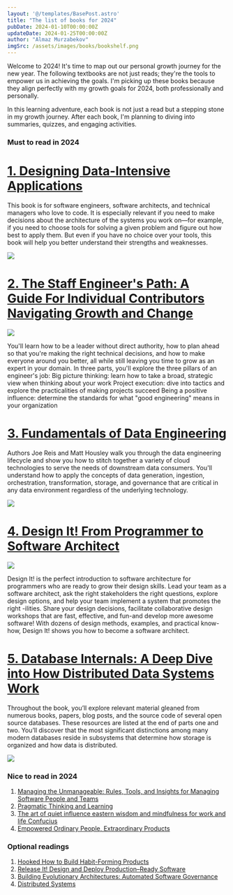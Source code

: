```yaml
---
layout: '@/templates/BasePost.astro'
title: "The list of books for 2024"
pubDate: 2024-01-10T00:00:00Z
updateDate: 2024-01-25T00:00:00Z
author: "Almaz Murzabekov"
imgSrc: /assets/images/books/bookshelf.png
---
```


 Welcome to 2024! 
 It's time to map out our personal growth journey for the new year. The following textbooks are not just reads; they're the tools to empower us in achieving the goals. I'm picking up these books because they align perfectly with my growth goals for 2024, both professionally and personally.

 In this learning adventure, each book is not just a read but a stepping stone in my growth journey. After each book, I'm planning to diving into summaries, quizzes, and engaging activities.


### Must to read in 2024
<div>
    <h1 className="text-sm font-bold"><a href="https://www.amazon.co.uk/dp/1449373321" target="blank">1. Designing Data-Intensive Applications</a></h1>
    <div className="flex md:flex-row md:justify-center">    
        <p className="justify-items: stretch">This book is for software engineers, software architects, and technical managers who love to code. It is especially relevant if you need to make decisions about the architecture of the systems you work on—for example, if you need to choose tools for solving a given problem and figure out how best to apply them. But even if you have no choice over your tools, this book will help you better understand their strengths and weaknesses.</p>
        <div className="shrink-0">
            <img className="h-80 w-72" src="/assets/images/books/2024/ddia_book_cover.jpg" />
        </div>
    </div>
</div>
<div>
    <h1 className="text-sm font-bold"><a href="https://www.amazon.co.uk/dp/1098118731" target="blank">2. The Staff Engineer's Path: A Guide For Individual Contributors Navigating Growth and Change</a></h1>
    <div className="flex">    
        <div className="shrink-0">
            <img className="h-80 w-72" src="/assets/images/books/2024/staff_eng_book_cover.jpg" />
        </div>
        <p className="text-right pl-2">You'll learn how to be a leader without direct authority, how to plan ahead so that you're making the right technical decisions, and how to make everyone around you better, all while still leaving you time to grow as an expert in your domain. In three parts, you'll explore the three pillars of an engineer's job: Big picture thinking: learn how to take a broad, strategic view when thinking about your work Project execution: dive into tactics and explore the practicalities of making projects succeed Being a positive influence: determine the standards for what "good engineering" means in your organization</p>
    </div>
</div>
<div>
    <h1 className="text-sm font-bold"><a href="https://www.amazon.com/dp/1098108302/" target="blank">3. Fundamentals of Data Engineering</a></h1>
    <div className="flex md:flex-row md:justify-center">    
        <p className="justify-items: stretch">Authors Joe Reis and Matt Housley walk you through the data engineering lifecycle and show you how to stitch together a variety of cloud technologies to serve the needs of downstream data consumers. You'll understand how to apply the concepts of data generation, ingestion, orchestration, transformation, storage, and governance that are critical in any data environment regardless of the underlying technology.</p>
        <div className="shrink-0">
            <img className="h-80 w-72" src="/assets/images/books/2024/fundamentals_of_de_book_cover.jpg" />
        </div>
    </div>
</div>
<div>
    <h1 className="text-sm font-bold"><a href="https://www.amazon.co.uk/dp/1680502093" target="blank">4. Design It! From Programmer to Software Architect</a></h1>
    <div className="flex">    
        <div className="shrink-0">
            <img className="h-80 w-72" src="/assets/images/books/2024/desing_it_book_cover.jpg" />
        </div>
        <p className="ml-auto pl-2 text-align-right">Design It! is the perfect introduction to software architecture for programmers who are ready to grow their design skills. Lead your team as a software architect, ask the right stakeholders the right questions, explore design options, and help your team implement a system that promotes the right -ilities. Share your design decisions, facilitate collaborative design workshops that are fast, effective, and fun-and develop more awesome software! With dozens of design methods, examples, and practical know-how, Design It! shows you how to become a software architect.</p>
    </div>
</div>
<div>
    <h1 className="text-sm font-bold"><a href="https://www.amazon.com/dp/1492040347" target="blank">5. Database Internals: A Deep Dive into How Distributed Data Systems Work </a></h1>
    <div className="flex md:flex-row md:justify-center">    
        <div>
            <p className="justify-items: stretch">Throughout the book, you’ll explore relevant material gleaned from numerous books, papers, blog posts, and the source code of several open source databases. These resources are listed at the end of parts one and two. You’ll discover that the most significant distinctions among many modern databases reside in subsystems that determine how storage is organized and how data is distributed.</p>
        </div>
        <div className="shrink-0">
            <img className="h-80 w-72" src="/assets/images/books/2024/database_internals_book_cover.jpg" />
        </div>
    </div>
</div>


### Nice to read in 2024
1. [Managing the Unmanageable: Rules, Tools, and Insights for Managing Software People and Teams](https://www.amazon.com/dp/0135667364/)
1. [Pragmatic Thinking and Learning](https://www.amazon.com/dp/1934356050)
1. [The art of quiet influence eastern wisdom and mindfulness for work and life Confucius](https://www.amazon.com/dp/B07H7F8HDW/)
1. [Empowered Ordinary People, Extraordinary Products](https://www.amazon.com/dp/111969129X)

### Optional readings
1. [Hooked How to Build Habit-Forming Products](https://www.amazon.com/dp/B00HZY1N0K)
1. [Release It! Design and Deploy Production–Ready Software](https://www.amazon.co.uk/dp/1680502395)
1. [Building Evolutionary Architectures: Automated Software Governance](https://www.amazon.co.uk/dp/1492097543/)
1. [Distributed Systems](https://www.amazon.co.uk/dp/9081540637)
